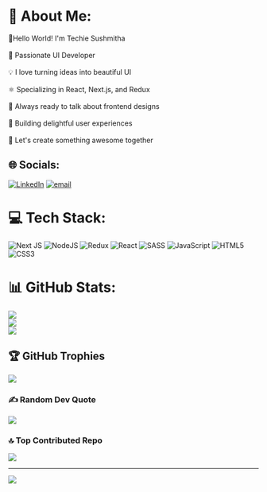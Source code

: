 # 💫 About Me:
 👋Hello World! I'm Techie Sushmitha<br><br>🎨 Passionate UI Developer<br><br>💡 I love turning ideas into beautiful UI<br><br>⚛️ Specializing in React, Next.js, and Redux<br><br>💬 Always ready to talk about frontend designs<br><br>🌲 Building delightful user experiences<br><br>🤝 Let's create something awesome together


## 🌐 Socials:
[![LinkedIn](https://img.shields.io/badge/LinkedIn-%230077B5.svg?logo=linkedin&logoColor=white)](https://linkedin.com/in/https://www.linkedin.com/in/sushmithabalu24) [![email](https://img.shields.io/badge/Email-D14836?logo=gmail&logoColor=white)](mailto:sushmi1024@gmail.com) 

# 💻 Tech Stack:
![Next JS](https://img.shields.io/badge/Next-black?style=flat&logo=next.js&logoColor=white) ![NodeJS](https://img.shields.io/badge/node.js-6DA55F?style=flat&logo=node.js&logoColor=white) ![Redux](https://img.shields.io/badge/redux-%23593d88.svg?style=flat&logo=redux&logoColor=white) ![React](https://img.shields.io/badge/react-%2320232a.svg?style=flat&logo=react&logoColor=%2361DAFB) ![SASS](https://img.shields.io/badge/SASS-hotpink.svg?style=flat&logo=SASS&logoColor=white) ![JavaScript](https://img.shields.io/badge/javascript-%23323330.svg?style=flat&logo=javascript&logoColor=%23F7DF1E) ![HTML5](https://img.shields.io/badge/html5-%23E34F26.svg?style=flat&logo=html5&logoColor=white) ![CSS3](https://img.shields.io/badge/css3-%231572B6.svg?style=flat&logo=css3&logoColor=white)
# 📊 GitHub Stats:
![](https://github-readme-stats.vercel.app/api?username=Sushmitha-balu&theme=radical&hide_border=false&include_all_commits=true&count_private=false)<br/>
![](https://nirzak-streak-stats.vercel.app/?user=Sushmitha-balu&theme=radical&hide_border=false)<br/>
![](https://github-readme-stats.vercel.app/api/top-langs/?username=Sushmitha-balu&theme=radical&hide_border=false&include_all_commits=true&count_private=false&layout=compact)

## 🏆 GitHub Trophies
![](https://github-profile-trophy.vercel.app/?username=Sushmitha-balu&theme=radical&no-frame=false&no-bg=false&margin-w=4)

### ✍️ Random Dev Quote
![](https://quotes-github-readme.vercel.app/api?type=horizontal&theme=tokyonight)

### 🔝 Top Contributed Repo
![](https://github-contributor-stats.vercel.app/api?username=Sushmitha-balu&limit=5&theme=dark&combine_all_yearly_contributions=true)

---
[![](https://visitcount.itsvg.in/api?id=Sushmitha-balu&icon=0&color=0)](https://visitcount.itsvg.in)

<!-- Proudly created with GPRM ( https://gprm.itsvg.in ) -->
